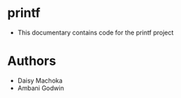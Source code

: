 # printf
* This documentary contains code for the printf project

# Authors
* Daisy Machoka
* Ambani Godwin